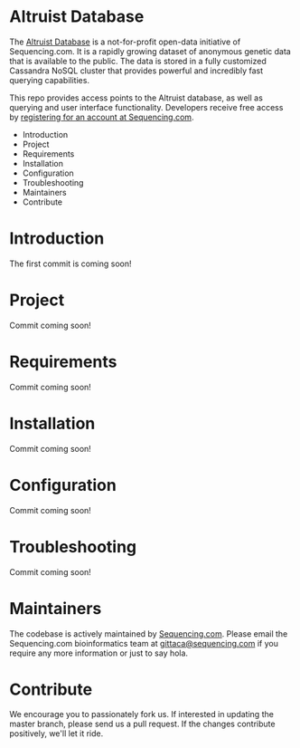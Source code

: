 Altruist Database
=========================================
The [Altruist Database](https://sequencing.com/knowledge-center/altruist-database) is a not-for-profit open-data initiative of Sequencing.com. It is a rapidly growing dataset of anonymous genetic data that is available to the public. The data is stored in a fully customized Cassandra NoSQL cluster that provides powerful and incredibly fast querying capabilities. 

This repo provides access points to the Altruist database, as well as querying and user interface functionality. Developers receive free access by [registering for an account at Sequencing.com](https://sequencing.com/user/register).

* Introduction
* Project
* Requirements
* Installation
* Configuration
* Troubleshooting
* Maintainers
* Contribute

Introduction
=========================================
The first commit is coming soon!

Project
========================================
Commit coming soon!

Requirements
======================================
Commit coming soon!

Installation
======================================
Commit coming soon! 

Configuration
======================================
Commit coming soon!

Troubleshooting
======================================
Commit coming soon!

Maintainers
======================================
The codebase is actively maintained by [Sequencing.com](https://sequencing.com/). Please email the Sequencing.com bioinformatics team at gittaca@sequencing.com if you require any more information or just to say hola.

Contribute
======================================
We encourage you to passionately fork us. If interested in updating the master branch, please send us a pull request. If the changes contribute positively, we'll let it ride.
